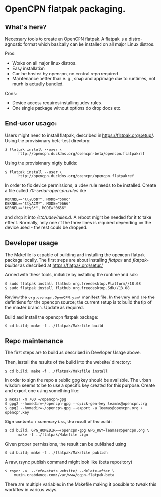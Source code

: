 OpenCPN flatpak packaging.
==========================

What's here?
------------
Necessary tools to create an OpenCPN flatpak. A flatpak is a distro-agnostic 
format which basically can be installed on all major Linux distros. 

Pros:
  
  - Works on all major linux distros.
  - Easy installation
  - Can be hosted by opencpn, no central repo required.
  - Maintenance better than e. g., snap and appimage due to runtimes, not
    much is actually bundled.

Cons:

  - Device access requires installing udev rules.
  - One single package without options do drop docs etc.


End-user usage:
---------------

Users might need to install flatpak, described in https://flatpak.org/setup/.
Using the provisionary beta-test directory:

    $ flatpak install --user \
          http://opencpn.duckdns.org/opencpn-beta/opencpn.flatpakref

Using the provisionary nigtly builds:

    $ flatpak install --user \
          http://opencpn.duckdns.org/opencpn/opencpn.flatpakref


In order to fix device permissions, a udev rule needs to be installed. Create
a file called *70-serial-opencpn.rules* like

    KERNEL=="ttyUSB*", MODE="0666"
    KERNEL=="ttyACM*", MODE="0666"
    KERNEL=="ttyS*", MODE="0666"

and drop it into */etc/udev/rules.d*. A reboot might be needed for it to 
take effect. Normally, only one of the three lines is required depending
on the device used - the rest could be dropped.


Developer usage
---------------

The Makefile is capable of building and installing the opencpn flatpak
package locally. The first steps are about installing *flatpak* and
*flatpak-builder* as described at https://flatpak.org/setup/

Armed with these tools, initialize by installing the runtime and sdk:

    $ sudo flatpak install flathub org.freedesktop.Platform//18.08
    $ sudo flatpak install flathub org.freedesktop.Sdk//18.08

Review the `org.opencpn.OpenCPN.yaml` manifest file. In the very end
are the definitions for the opencpn source; the current setup is
to build the tip of the master branch. Update as required.

Build and install the opencpn flatpak package:

    $ cd build; make -f ../flatpak/Makefile build


Repo maintenance
----------------

The first steps are to build as described in Developer Usage above.

Then, install the results of the build into the website/ directory:

    $ cd build; make -f ../flatpak/Makefile install

In order to sign the repo a public gpg key should be available. The
urban wisdom seems to be to use a specific key created for this purpose.
Create and export one using something like:

    $ mkdir -m 700 ~/opencpn-gpg
    $ gpg2 --homedir=~/opencpn-gpg --quick-gen-key leamas@opencpn.org
    $ gpg2 --homedir=~/opencpn-gpg --export -a leamas@opencpn.org > opencpn.key

Sign contents + summary i. e., the result of the build:

    $ cd build; GPG_HOMEDIR=~/opencpn-gpg GPG_KEY=leamas@opencpn.org \
          make -f ../flatpak/Makefile sign

Given proper permissions, the result can be published using

    $ cd build; make -f ../flatpak/Makefile publish

A raw, rsync publish command might look like (beta repository)

    $ rsync -a  --info=stats website/ --delete-after \
        mumin.crabdance.com:/var/www/ocpn-flatpak-beta

There are multiple variables in the Makefile making it possible to tweak 
this workflow in various ways.
